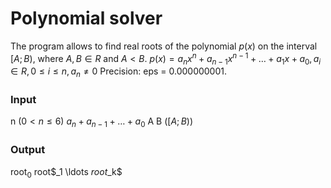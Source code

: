 # Polynomial solver
The program allows to find real roots of the polynomial $p(x)$ on the interval $[A; B)$, where $A,B \in R$ and $A < B$.
$p(x)=a_nx^n+a_{n−1}x^{n−1}+ \ldots +a_1x+a_0,a_i \in R,0 \leq i \leq n,a_n \neq 0$
Precision: eps = 0.000000001.
### Input
n ($0 < n \leq 6$)
$a_n + a_{n - 1} + \ldots + a_0$
A B ($[A; B)$)
### Output
root$_0$ root$_1 \ldots $root$_k$ 
